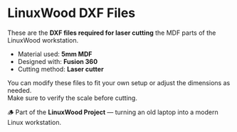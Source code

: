 # LinuxWood DXF Files

These are the **DXF files required for laser cutting** the MDF parts of the LinuxWood workstation.

- Material used: **5mm MDF**
- Designed with: **Fusion 360**
- Cutting method: **Laser cutter**

You can modify these files to fit your own setup or adjust the dimensions as needed.  
Make sure to verify the scale before cutting.

🪵 Part of the **LinuxWood Project** — turning an old laptop into a modern Linux workstation.
